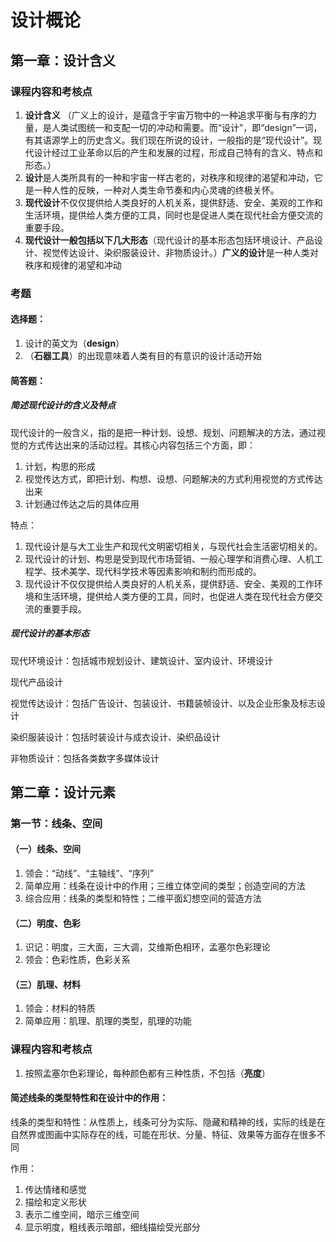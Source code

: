# 设计概论

## 第一章：设计含义

### 课程内容和考核点

1. **设计含义** （广义上的设计，是蕴含于宇宙万物中的一种追求平衡与有序的力量，是人类试图统一和支配一切的冲动和需要。而“设计”，即“design”一词，有其语源学上的历史含义。我们现在所说的设计，一般指的是“现代设计”。现代设计经过工业革命以后的产生和发展的过程，形成自己特有的含义、特点和形态。）
2. **设计**是人类所具有的一种和宇宙一样古老的，对秩序和规律的渴望和冲动，它是一种人性的反映，一种对人类生命节奏和内心灵魂的终极关怀。
3. **现代设计**不仅仅提供给人类良好的人机关系，提供舒适、安全、美观的工作和生活环境，提供给人类方便的工具，同时也是促进人类在现代社会方便交流的重要手段。
4. **现代设计一般包括以下几大形态**（现代设计的基本形态包括环境设计、产品设计、视觉传达设计、染织服装设计、非物质设计。）**广义的设计**是一种人类对秩序和规律的渴望和冲动

### 考题
#### 选择题：
1. 设计的英文为（**design**）
2. （**石器工具**）的出现意味着人类有目的有意识的设计活动开始

#### 简答题：
##### 简述现代设计的含义及特点

现代设计的一般含义，指的是把一种计划、设想、规划、问题解决的方法，通过视觉的方式传达出来的活动过程。其核心内容包括三个方面，即：
1. 计划，构思的形成
2. 视觉传达方式，即把计划、构想、设想、问题解决的方式利用视觉的方式传达出来
3. 计划通过传达之后的具体应用

特点：
1. 现代设计是与大工业生产和现代文明密切相关，与现代社会生活密切相关的。
2. 现代设计的计划、构思是受到现代市场营销、一般心理学和消费心理、人机工程学、技术美学、现代科学技术等因素影响和制约而形成的。
3. 现代设计不仅仅提供给人类良好的人机关系，提供舒适、安全、美观的工作环境和生活环境，提供给人类方便的工具，同时，也促进人类在现代社会方便交流的重要手段。

##### 现代设计的基本形态
现代环境设计：包括城市规划设计、建筑设计、室内设计、环境设计

现代产品设计

视觉传达设计：包括广告设计、包装设计、书籍装帧设计、以及企业形象及标志设计

染织服装设计：包括时装设计与成衣设计、染织品设计

非物质设计：包括各类数字多媒体设计

## 第二章：设计元素

### 第一节：线条、空间

#### （一）线条、空间 

1. 领会：“动线”、“主轴线”、“序列”
2. 简单应用：线条在设计中的作用；三维立体空间的类型；创造空间的方法
3. 综合应用：线条的类型和特性；二维平面幻想空间的营造方法

#### （二）明度、色彩

1. 识记：明度，三大面，三大调，艾维斯色相环，孟塞尔色彩理论
2. 领会：色彩性质，色彩关系

#### （三）肌理、材料
1. 领会：材料的特质
2. 简单应用：肌理、肌理的类型，肌理的功能

### 课程内容和考核点

1. 按照孟塞尔色彩理论，每种颜色都有三种性质，不包括（**亮度**）
#### 简述线条的类型特性和在设计中的作用：

线条的类型和特性：从性质上，线条可分为实际、隐藏和精神的线，实际的线是在自然界或图画中实际存在的线，可能在形状、分量、特征、效果等方面存在很多不同

作用：
1. 传达情绪和感觉
2. 描绘和定义形状
3. 表示二维空间，暗示三维空间
4. 显示明度，粗线表示暗部，细线描绘受光部分